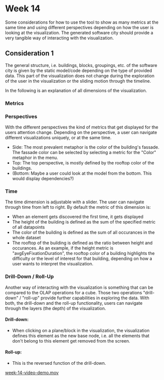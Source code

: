# Week 14
Some considerations for how to use the tool to show as many metrics at the same time and using different perspectives depending
on how the user is looking at the visualization. The generated software city should provide a very tangible way of
interacting with the visualization.


## Consideration 1
The general structure, i.e. buildings, blocks, groupings, etc. of the software city is given by the static model/code depending on the type of provided data.
This part of the visualization does not change during the exploration of the user in the visualization or the sliding motion through the timeline.

In the following is an explanation of all dimensions of the visualization.

### Metrics


### Perspectives
With the different perspectives the kind of metrics that get displayed for the users attention change.
Depending on the perspective, a user can navigate different visualizations uniquely, or at the same time.
* Side: The most prevalent metaphor is the color of the building's fassade. The fassade color can be selected by selecting a metric for the "Color" metaphor in the menu.
* Top: The top perspective, is mostly defined by the rooftop color of the buildings.
* (Bottom: Maybe a user could look at the model from the bottom. This would display dependencies?)

### Time
The time dimension is adjustable with a slider. The user can navigate through time from left to right. By default the metric of this dimension
is:
* When an element gets discovered the first time, it gets displayed
* The height of the building is defined as the sum of the specified metric of all datapoints
* The color of the building is defined as the sum of all occurances in the whole dataset
* The rooftop of the building is defined as the ratio between height and occurances. As an example, if the height metric is "avgEyeFixationDuration",
the rooftop color of a building highlights the difficulty or the level of interest for that building, depending on how a user wants to interpret the visualization.

### Drill-Down / Roll-Up
Another way of interacting with the visualization is something that can be compared to the OLAP operations for a cube.
Those two operations "drill-down" / "roll-up" provide further capabilities in exploring the data.
With both, the drill-down and the roll-up functionality, users can navigate through the layers (the depth) of the visualization.


#### Drill-down:
* When clicking on a plane/block in the visualization, the visualization defines this element as the new base node, i.e.
all the elements that don't belong to this element get removed from the screen.

#### Roll-up:
* This is the reversed function of the drill-down.


[week-14-video-demo.mov](video-demos%2Fweek-14-video-demo.mov)